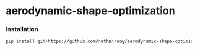 # aerodynamic-shape-optimization

### Installation
```sh
pip install git+https://github.com/nathanrooy/aerodynamic-shape-optimization
```
